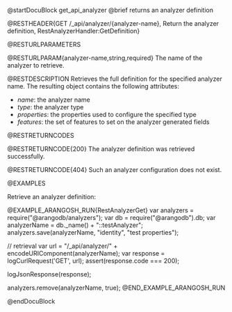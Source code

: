 @startDocuBlock get_api_analyzer
@brief returns an analyzer definition

@RESTHEADER{GET /_api/analyzer/{analyzer-name}, Return the analyzer definition, RestAnalyzerHandler:GetDefinition}

@RESTURLPARAMETERS

@RESTURLPARAM{analyzer-name,string,required}
The name of the analyzer to retrieve.

@RESTDESCRIPTION
Retrieves the full definition for the specified analyzer name.
The resulting object contains the following attributes:
- *name*: the analyzer name
- *type*: the analyzer type
- *properties*: the properties used to configure the specified type
- *features*: the set of features to set on the analyzer generated fields

@RESTRETURNCODES

@RESTRETURNCODE{200}
The analyzer definition was retrieved successfully.

@RESTRETURNCODE{404}
Such an analyzer configuration does not exist.

@EXAMPLES

Retrieve an analyzer definition:

@EXAMPLE_ARANGOSH_RUN{RestAnalyzerGet}
  var analyzers = require("@arangodb/analyzers");
  var db = require("@arangodb").db;
  var analyzerName = db._name() + "::testAnalyzer";
  analyzers.save(analyzerName, "identity", "test properties");

  // retrieval
  var url = "/_api/analyzer/" + encodeURIComponent(analyzerName);
  var response = logCurlRequest('GET', url);
  assert(response.code === 200);

  logJsonResponse(response);

  analyzers.remove(analyzerName, true);
@END_EXAMPLE_ARANGOSH_RUN

@endDocuBlock

